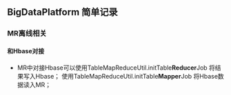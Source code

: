 ## BigDataPlatform 简单记录

### MR离线相关

#### 和Hbase对接
- MR中对接Hbase可以使用TableMapReduceUtil.initTable**Reducer**Job 将结果写入Hbase；
使用TableMapReduceUtil.initTable**Mapper**Job 将Hbase数据读入MR；

